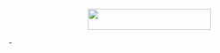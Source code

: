 <p align="center"><a href="https://heroku.com/deploy?template=https://github.com/coderparv/catuserbot"> <img src="https://img.shields.io/badge/Deploy%20To%20Heroku-orange?style=for-the-badge&logo=heroku" width="220" height="38.45"/></a></p>
-
